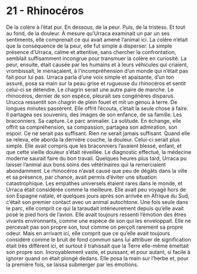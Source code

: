 # 21 - Rhinocéros

De la colère à l’état pur. En dessous, de la peur. Puis, de la tristess. Et tout au fond, de la douleur. À mesure qu’Urraca examinait un par un ses sentiments, elle comprenait ce qui avait amené l’animal ici. La colère n’était que la conséquence de la peur, elle fut simple à disperser. La simple présence d’Urraca, calme et attentive, sans chercher la confrontation, semblait suffisamment incongrue pour transmuer la colère en curiosité. La peur, ensuite, était causée par les humains et à leurs véhicules qui criaient, vrombissait, le menaçaient, à l’incompréhension d’un monde qui n’était pas fait pour lui pas. Urraca parla d’une voix simple et apaisante, d’un ton assuré, posa sa main sur la peau grise et rugueuse du rhinocéros et sentit celui-ci se détendre. Le chagrin serait une autre paire de manche. Le rhinocéros, dernier de son espèce, pleurait ses congénères disparus. Urucca ressentit son chagrin de plein fouet et mit un genou à terre. De longues minutes passèrent. Elle offrit l’écouta, c’était la seule chose à faire. Il partagea ses souvenirs, des images de son enfance, de sa famille. Les braconniers. Sa capture. Le parc animalier. La solitude. En échange, elle offrit sa compréhension, sa compassion, partagea son admiration, son espoir. Ce ne serait pas suffisant. Rien ne serait jamais suffisant. Quand elle se releva, elle aborda la dernière couche, la douleur. Celui-ci serait plus simple. Elle avait compris que les braconniers l’avaient blessé, enfant, et que cette vieille douleur s’était réveillée. Le diagnostic effectué, la médecine moderne saurait faire du bon travail. Quelques heures plus tard, Urraca pu laisser l’animal aux bons soins des vétérinaires qui la remerciaient abondamment. Le rhinocéros n’avait causé que peu de dégâts dans la ville et sa présence, par chance, avait permis d’éviter une situation catastrophique. Les empathes universels étaient rares dans le monde, et Urraca était considérée comme la meilleure. Elle avait peu voyagé hors de son Espagne natale, et quelques jours après son arrivée en Afrique du Sud, c’était son premier contact avec un animal autochtone. Une fois seule dans le parc, elle comprit ce qui la taraudait intérieurement depuis qu’elle avait posé le pied hors de l’avion. Elle avait toujours ressenti l’émotion des êtres vivants environnants, comme une espèce de son qui les enveloppait. Elle ne percevait pas son propre son, tout comme on perçoit rarement sa propre odeur. Mais en arrivant ici, elle comprit que ce qu’elle avait toujours considéré comme le bruit de fond commun sans lui attribuer de signification était très différent ici, et surtout il trahissait que la Terre elle-même émettait son propre son. Incroyablement vaste, et puissant, et pour autant, si facile à ignorer quand on était plongé dedans. Elle posa la main sur l’herbe et, pour la première fois, se laissa submerger par les émotions.